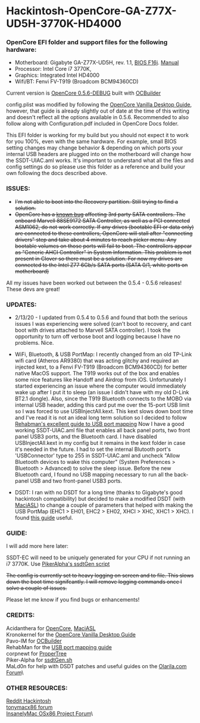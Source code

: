 # Hackintosh-OpenCore-GA-Z77X-UD5H-3770K-HD4000

### OpenCore EFI folder and support files for the following hardware:

* Motherboard: Gigabyte GA-Z77X-UD5H, rev. 1.1, [BIOS F16j](https://www.gigabyte.com/us/Motherboard/GA-Z77X-UD5H-rev-11/support#support-dl-bios). [Manual](https://download.gigabyte.com/FileList/Manual/mb_manual_ga-z77x-ud5h_e.pdf)
* Processor: Intel Core i7 3770K,
* Graphics: Integrated Intel HD4000
* Wifi/BT: Fenvi FV-T919 (Broadcom BCM94360CD)

Current version is [OpenCore 0.5.6-DEBUG](https://github.com/acidanthera/OpenCorePkg/releases) built with [OCBuilder](https://github.com/Pavo-IM/ocbuilder/releases)

config.plist was modified by following the [OpenCore Vanilla Desktop Guide](https://khronokernel-2.gitbook.io/opencore-vanilla-desktop-guide/), however, that guide is already slightly out of date at the time of this writing and doesn't reflect all the options available in 0.5.6. Recommended to also follow along with Configuration.pdf included in OpenCore Docs folder.

This EFI folder is working for my build but you should not expect it to work for you 100%, even with the same hardware. For example, small BIOS setting changes may change behavior & depending on which ports your internal USB headers are plugged into on the motherboard will change how the SSDT-UIAC.aml works. It's important to understand what all the files and config settings do so please use this folder as a reference and build your own following the docs described above.

### ISSUES:

* ~~I'm not able to boot into the Recovery partition. Still trying to find a solution.~~
* ~~OpenCore has a [known bug](https://github.com/acidanthera/bugtracker/issues/669) affecting 3rd party SATA controllers. The onboard Marvell 88SE9172 SATA Controller, as well as a PCI connected ASM1062, do not work correctly. If any drives (bootable EFI or data only) are connected to these controllers, OpenCore will stall after "connecting drivers" step and take about 4 minutes to reach picker menu. Any bootable volumes on those ports will fail to boot. The controllers appear as "Generic AHCI Controller" in System Information. This problem is not present in Clover so there must be a solution. For now my drives are connected to the Intel Z77 6Gb/s SATA ports (SATA 0/1, white ports on motherboard)~~

All my issues have been worked out between the 0.5.4 - 0.5.6 releases! These devs are great!

### UPDATES:

* 2/13/20 - I updated from 0.5.4 to 0.5.6 and found that both the serious issues I was experiencing were solved (can't boot to recovery, and cant boot with drives attached to Marvell SATA controller). I took the opportunity to turn off verbose boot and logging because I have no problems. Nice.

* WiFi, Bluetooth, & USB PortMap: I recently changed from an old TP-Link wifi card (Atheros AR9380) that was acting glitchy and required an injected kext, to a Fenvi FV-T919 (Broadcom BCM94360CD) for better native MacOS support. The T919 works out of the box and enables some nice features like Handoff and Airdrop from iOS. Unfortunately I started experiencing an issue where the computer would immediately wake up after I put it to sleep (an issue I didn't have with my old D-Link BT2.1 dongle). Also, since the T919 Bluetooth connects to the MOBO via internal USB header, adding this card put me over the 15-port USB limit so I was forced to use USBInjectAll.kext. This kext slows down boot time and I've read it is not an ideal long term solution so I decided to follow [Rehabman's excellent guide to USB port mapping](https://www.tonymacx86.com/threads/guide-creating-a-custom-ssdt-for-usbinjectall-kext.211311/) Now I have a good working SSDT-UIAC.aml file that enables all back panel ports, two front panel USB3 ports, and the Bluetooth card. I have disabled USBInjectAll.kext in my config but it remains in the kext folder in case it's needed in the future. I had to set the internal Blutooth port's 'USBConnector' type to 255 in SSDT-UIAC.aml and uncheck "Allow Bluetooth devices to wake this computer" (System Preferences > Bluetooth > Advanced) to solve the sleep issue. Before the new Bluetooth card, I found no USB mapping necessary to run all the back-panel USB and two front-panel USB3 ports.

* DSDT: I ran with no DSDT for a long time (thanks to Gigabyte's good hackintosh compatibility) but decided to make a modified DSDT (with [MaciASL](https://github.com/acidanthera/MaciASL/releases)) to change a couple of parameters that helped with making the USB PortMap (EHC1 > EH01, EHC2 > EH02, XHCI > XHC, XHC1 > XHC). I found [this guide](http://www.macbreaker.com/2014/03/how-to-edit-your-own-dsdt-with-maciasl.html) useful.


### GUIDE:

I will add more here later:

SSDT-EC will need to be uniquely generated for your CPU if not running an i7 3770K. Use [PikerAlpha's ssdtGen script](https://github.com/Piker-Alpha/ssdtPRGen.sh)

~~The config is currently set to heavy logging on screen and to file. This slows down the boot time signifcantly. I will remove logging commands once I solve a couple of issues.~~

Please let me know if you find bugs or enhancements!

### CREDITS:

Acidanthera for [OpenCore](https://github.com/acidanthera/OpenCorePkg/releases), [MaciASL](https://github.com/acidanthera/MaciASL/releases)\
Kronokernel for the [OpenCore Vanilla Desktop Guide](https://khronokernel-2.gitbook.io/opencore-vanilla-desktop-guide/)\
Pavo-IM for [OCBuilder](https://github.com/Pavo-IM/ocbuilder/releases)\
RehabMan for the [USB port mapping guide](https://www.tonymacx86.com/threads/guide-creating-a-custom-ssdt-for-usbinjectall-kext.211311/)\
corpnewt for [ProperTree](https://github.com/corpnewt/ProperTree)\
Piker-Alpha for [ssdtGen.sh](https://github.com/Piker-Alpha/ssdtPRGen.sh)\
MaLd0n for help with DSDT patches and useful guides on the [Olarila.com Forum](https://olarila.com/forum/)\

### OTHER RESOURCES:

[Reddit Hackintosh](reddit.com/r/hackintosh)\
[tonymacx86 forum](https://www.tonymacx86.com/forums/)\
[InsanelyMac OSx86 Project Forum](https://www.insanelymac.com/forum/85-osx86-project/)\
